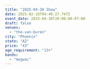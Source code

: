 ```yaml
---
title: "2025-04-30 Show"
date: 2025-02-16T04:46:27.747Z
event_date: 2025-04-30T20:00:00-07:00
draft: false
venues:
  - "the-van-buren"
city: "Phoenix"
state: "AZ"
price: "43"
age_requirement: "13+"
bands:
  - "mogwai"
---
```

